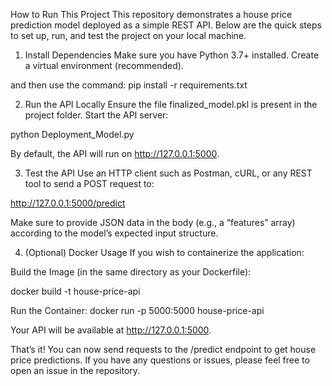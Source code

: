 How to Run This Project
This repository demonstrates a house price prediction model deployed as a simple REST API. Below are the quick steps to set up, run, and test the project on your local machine.

1. Install Dependencies
Make sure you have Python 3.7+ installed.
Create a virtual environment (recommended).

and then use the command:
pip install -r requirements.txt

2. Run the API Locally
Ensure the file finalized_model.pkl is present in the project folder.
Start the API server:

python Deployment_Model.py

By default, the API will run on http://127.0.0.1:5000.

3. Test the API
Use an HTTP client such as Postman, cURL, or any REST tool to send a POST request to:

http://127.0.0.1:5000/predict

Make sure to provide JSON data in the body (e.g., a “features” array) according to the model’s expected input structure.

4. (Optional) Docker Usage
If you wish to containerize the application:

Build the Image (in the same directory as your Dockerfile):

docker build -t house-price-api 

Run the Container:
docker run -p 5000:5000 house-price-api

Your API will be available at http://127.0.0.1:5000.

That’s it! You can now send requests to the /predict endpoint to get house price predictions. If you have any questions or issues, please feel free to open an issue in the repository.
